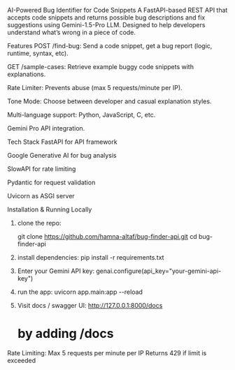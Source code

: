 AI-Powered Bug Identifier for Code Snippets
A FastAPI-based REST API that accepts code snippets and returns possible bug descriptions and fix suggestions using Gemini-1.5-Pro LLM. Designed to help developers understand what’s wrong in a piece of code.

Features
POST /find-bug: Send a code snippet, get a bug report (logic, runtime, syntax, etc).

GET /sample-cases: Retrieve example buggy code snippets with explanations.

Rate Limiter: Prevents abuse (max 5 requests/minute per IP).

Tone Mode: Choose between developer and casual explanation styles.

Multi-language support: Python, JavaScript, C, etc.

Gemini Pro API integration.

Tech Stack
FastAPI for API framework

Google Generative AI for bug analysis

SlowAPI for rate limiting

Pydantic for request validation

Uvicorn as ASGI server


Installation & Running Locally
1. clone the repo:

    git clone https://github.com/hamna-altaf/bug-finder-api.git
    cd bug-finder-api

2. install dependencies:
    pip install -r requirements.txt

3. Enter your Gemini API key:
    genai.configure(api_key="your-gemini-api-key")

4. run the app:
    uvicorn app.main:app --reload

5. Visit docs / swagger UI:
    http://127.0.0.1:8000/docs
    # by adding /docs 

Rate Limiting:
    Max 5 requests per minute per IP
    Returns 429 if limit is exceeded

